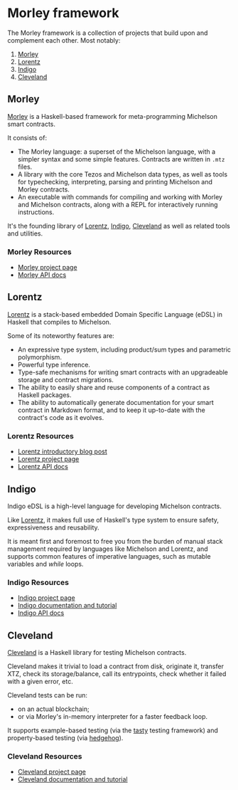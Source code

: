 # Morley framework

The Morley framework is a collection of projects that build upon and complement each other.
Most notably:

1. [Morley](#morley)
1. [Lorentz](#lorentz)
1. [Indigo](#indigo)
1. [Cleveland](#cleveland)

## Morley

[Morley](https://gitlab.com/morley-framework/morley/-/blob/master/code/morley/README.md) is a Haskell-based framework for meta-programming Michelson smart contracts.

It consists of:
* The Morley language: a superset of the Michelson language, with a simpler syntax and some simple features.
  Contracts are written in `.mtz` files.
* A library with the core Tezos and Michelson data types, as well as tools for typechecking,
  interpreting, parsing and printing Michelson and Morley contracts.
* An executable with commands for compiling and working with Morley and Michelson contracts,
  along with a REPL for interactively running instructions.

It's the founding library of [Lorentz](#lorentz), [Indigo](#indigo), [Cleveland](#cleveland) as well as related tools and utilities.

### Morley Resources

- [Morley project page](https://gitlab.com/morley-framework/morley/-/blob/master/code/morley/README.md/)
- [Morley API docs](https://hackage.haskell.org/package/morley)

## Lorentz

[Lorentz](https://gitlab.com/morley-framework/morley/-/blob/master/code/lorentz/README.md) is a
stack-based embedded Domain Specific Language (eDSL) in Haskell that compiles to Michelson.

Some of its noteworthy features are:
* An expressive type system, including product/sum types and parametric polymorphism.
* Powerful type inference.
* Type-safe mechanisms for writing smart contracts with an upgradeable storage and contract migrations.
* The ability to easily share and reuse components of a contract as Haskell packages.
* The ability to automatically generate documentation for your smart contract in Markdown format,
  and to keep it up-to-date with the contract's code as it evolves.

### Lorentz Resources

- [Lorentz introductory blog post](https://serokell.io/blog/lorentz-implementing-smart-contract-edsl-in-haskell)
- [Lorentz project page](https://gitlab.com/morley-framework/morley/-/blob/master/code/lorentz/README.md/)
- [Lorentz API docs](https://hackage.haskell.org/package/lorentz)


## Indigo

Indigo eDSL is a high-level language for developing Michelson contracts.

Like [Lorentz](#lorentz), it makes full use of Haskell's type system to ensure safety, expressiveness and reusability.

It is meant first and foremost to free you from the burden of manual stack
management required by languages like Michelson and Lorentz,
and supports common features of imperative languages, such as mutable variables and _while_ loops.

### Indigo Resources

- [Indigo project page](https://gitlab.com/morley-framework/indigo)
- [Indigo documentation and tutorial](https://indigo-lang.gitlab.io/)
- [Indigo API docs](https://hackage.haskell.org/package/indigo)

## Cleveland

[Cleveland](https://gitlab.com/morley-framework/morley/-/tree/master/code/cleveland) is a Haskell library for testing Michelson contracts.

Cleveland makes it trivial to load a contract from disk, originate it, transfer XTZ, check its storage/balance, call its entrypoints, check whether it failed with a given error, etc.

Cleveland tests can be run:
* on an actual blockchain;
* or via Morley's in-memory interpreter for a faster feedback loop.

It supports example-based testing (via the [tasty](https://hackage.haskell.org/package/tasty) testing framework)
and property-based testing (via [hedgehog](https://hackage.haskell.org/package/hedgehog)).

### Cleveland Resources

- [Cleveland project page](https://gitlab.com/morley-framework/morley/-/tree/master/code/cleveland)
- [Cleveland documentation and tutorial](https://gitlab.com/morley-framework/morley/-/blob/master/code/cleveland/testingEDSL.md/)

